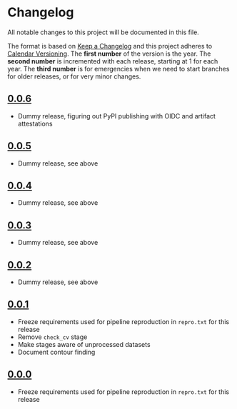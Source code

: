 <!--
Do *NOT* add changelog entries here!

This changelog is managed by towncrier and is compiled at release time.

See https://github.com/python-attrs/attrs/blob/main/.github/CONTRIBUTING.md#changelog for details.
-->

# Changelog

All notable changes to this project will be documented in this file.

The format is based on [Keep a Changelog](https://keepachangelog.com/en/1.1.0/) and this project adheres to [Calendar Versioning](https://calver.org/). The **first number** of the version is the year. The **second number** is incremented with each release, starting at 1 for each year. The **third number** is for emergencies when we need to start branches for older releases, or for very minor changes.

<!-- towncrier release notes start -->

## [0.0.6](https://github.com/softboiler/boilercv/releases/tag/0.0.6)

- Dummy release, figuring out PyPI publishing with OIDC and artifact attestations

## [0.0.5](https://github.com/softboiler/boilercv/releases/tag/0.0.5)

- Dummy release, see above

## [0.0.4](https://github.com/softboiler/boilercv/releases/tag/0.0.4)

- Dummy release, see above

## [0.0.3](https://github.com/softboiler/boilercv/releases/tag/0.0.3)

- Dummy release, see above

## [0.0.2](https://github.com/softboiler/boilercv/releases/tag/0.0.2)

- Dummy release, see above

## [0.0.1](https://github.com/softboiler/boilercv/releases/tag/0.0.1)

- Freeze requirements used for pipeline reproduction in `repro.txt` for this release
- Remove `check_cv` stage
- Make stages aware of unprocessed datasets
- Document contour finding

## [0.0.0](https://github.com/softboiler/boilercv/releases/tag/0.0.0)

- Freeze requirements used for pipeline reproduction in `repro.txt` for this release
